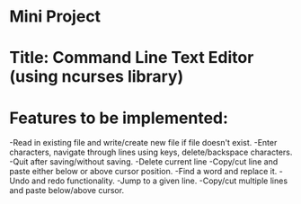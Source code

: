 # Mini Project
# Title: Command Line Text Editor (using ncurses library)
# Features to be implemented:
-Read in existing file and write/create new file if file doesn't exist.
-Enter characters, navigate through lines using keys, delete/backspace characters.
-Quit after saving/without saving.
-Delete current line
-Copy/cut line and paste either below or above cursor position.
-Find a word and replace it.
-Undo and redo functionality.
-Jump to a given line.
-Copy/cut multiple lines and paste below/above cursor.
